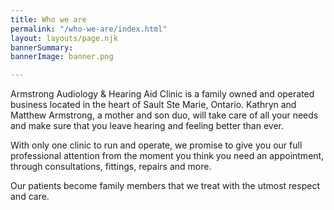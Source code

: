 ```yaml
---
title: Who we are
permalink: "/who-we-are/index.html"
layout: layouts/page.njk
bannerSummary: 
bannerImage: banner.png

---
```

Armstrong Audiology & Hearing Aid Clinic is a family owned and operated business located in the heart of Sault Ste Marie, Ontario. Kathryn and Matthew Armstrong, a mother and son duo, will take care of all your needs and make sure that you leave hearing and feeling better than ever.

With only one clinic to run and operate, we promise to give you our full professional attention from the moment you think you need an appointment, through consultations, fittings, repairs and more.

Our patients become family members that we treat with the utmost respect and care.